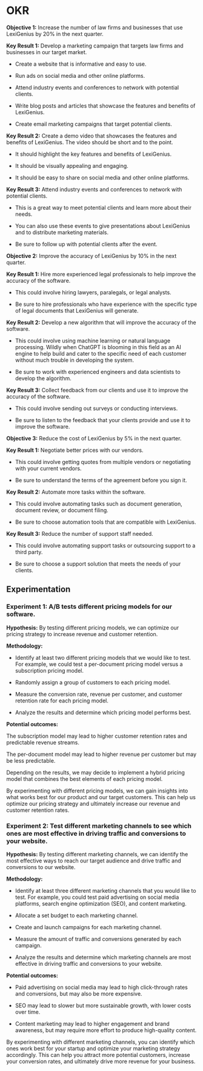 # **OKR**

**Objective 1:** Increase the number of law firms and businesses that use LexiGenius by 20% in the next quarter.

**Key Result 1:** Develop a marketing campaign that targets law firms and businesses in our target market.

*  Create a website that is informative and easy to use.

*  Run ads on social media and other online platforms.

*  Attend industry events and conferences to network with potential clients.

*  Write blog posts and articles that showcase the features and benefits of LexiGenius.

*  Create email marketing campaigns that target potential clients.

**Key Result 2:** Create a demo video that showcases the features and benefits of LexiGenius. The video should be short and to the point.

*  It should highlight the key features and benefits of LexiGenius.

*  It should be visually appealing and engaging.

*  It should be easy to share on social media and other online platforms.

**Key Result 3:** Attend industry events and conferences to network with potential clients. 

*  This is a great way to meet potential clients and learn more about their needs.

*  You can also use these events to give presentations about LexiGenius and to distribute marketing materials.

*  Be sure to follow up with potential clients after the event.

**Objective 2:** Improve the accuracy of LexiGenius by 10% in the next quarter.

**Key Result 1:** Hire more experienced legal professionals to help improve the accuracy of the software.

*  This could involve hiring lawyers, paralegals, or legal analysts.

*  Be sure to hire professionals who have experience with the specific type of legal documents that LexiGenius will generate.

**Key Result 2:** Develop a new algorithm that will improve the accuracy of the software.

*  This could involve using machine learning or natural language processing. Wildly when ChatGPT is blooming in this field as an AI engine to help build and cater to the specific need of each customer without much trouble in developing the system.

*  Be sure to work with experienced engineers and data scientists to develop the algorithm.

**Key Result 3:** Collect feedback from our clients and use it to improve the accuracy of the software.

*  This could involve sending out surveys or conducting interviews.

*  Be sure to listen to the feedback that your clients provide and use it to improve the software.

**Objective 3:** Reduce the cost of LexiGenius by 5% in the next quarter.

**Key Result 1:** Negotiate better prices with our vendors.

*  This could involve getting quotes from multiple vendors or negotiating with your current vendors.

*  Be sure to understand the terms of the agreement before you sign it.

**Key Result 2:** Automate more tasks within the software.

*  This could involve automating tasks such as document generation, document review, or document filing.

*  Be sure to choose automation tools that are compatible with LexiGenius.

**Key Result 3:** Reduce the number of support staff needed.

*  This could involve automating support tasks or outsourcing support to a third party.

*  Be sure to choose a support solution that meets the needs of your clients.

## Experimentation

### **Experiment 1:** A/B tests different pricing models for our software.

**Hypothesis:** By testing different pricing models, we can optimize our pricing strategy to increase revenue and customer retention.

**Methodology:**

*  Identify at least two different pricing models that we would like to test. For example, we could test a per-document pricing model versus a 
   subscription pricing model.

*  Randomly assign a group of customers to each pricing model.

*  Measure the conversion rate, revenue per customer, and customer retention rate for each pricing model.

*  Analyze the results and determine which pricing model performs best.

**Potential outcomes:**

The subscription model may lead to higher customer retention rates and predictable revenue streams.

The per-document model may lead to higher revenue per customer but may be less predictable.

Depending on the results, we may decide to implement a hybrid pricing model that combines the best elements of each pricing model.

By experimenting with different pricing models, we can gain insights into what works best for our product and our target customers. This can help us optimize our pricing strategy and ultimately increase our revenue and customer retention rates.

### **Experiment 2:** Test different marketing channels to see which ones are most effective in driving traffic and conversions to your website.

**Hypothesis:** By testing different marketing channels, we can identify the most effective ways to reach our target audience and drive traffic and conversions to our website.

**Methodology:**

*  Identify at least three different marketing channels that you would like to test. For example, you could test paid advertising on social media 
   platforms, search engine optimization (SEO), and content marketing.

*  Allocate a set budget to each marketing channel.

*  Create and launch campaigns for each marketing channel.

*  Measure the amount of traffic and conversions generated by each campaign.

*  Analyze the results and determine which marketing channels are most effective in driving traffic and conversions to your website.

**Potential outcomes:**

*  Paid advertising on social media may lead to high click-through rates and conversions, but may also be more expensive.

*  SEO may lead to slower but more sustainable growth, with lower costs over time.

*  Content marketing may lead to higher engagement and brand awareness, but may require more effort to produce high-quality content.

By experimenting with different marketing channels, you can identify which ones work best for your startup and optimize your marketing strategy accordingly. This can help you attract more potential customers, increase your conversion rates, and ultimately drive more revenue for your business.








